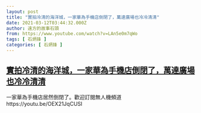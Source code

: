```yaml
---
layout: post
title: "實拍冷清的海洋城，一家華為手機店倒閉了，萬達廣場也冷冷清清"
date: 2021-03-12T03:44:32.000Z
author: 遠方的故事石頭
from: https://www.youtube.com/watch?v=LAn5e0m7qWo
tags: [ 石炳锋 ]
categories: [ 石炳锋 ]
---
```

<!--1615520672000-->
[實拍冷清的海洋城，一家華為手機店倒閉了，萬達廣場也冷冷清清](https://www.youtube.com/watch?v=LAn5e0m7qWo)
------

<div>
一家華為手機店居然倒閉了。歡迎訂閱無人機頻道https://youtu.be/OEX21JqCUSI
</div>
